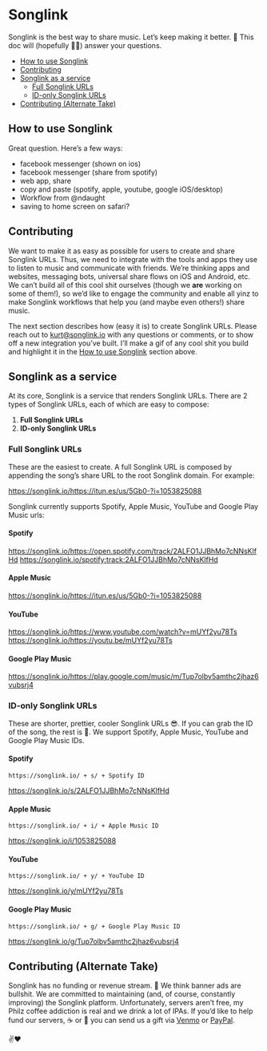 # Songlink
Songlink is the best way to share music. Let’s keep making it better. 🤘 This doc will (hopefully 🙏🏼) answer your questions.

* [How to use Songlink](#how-to-use-songlink)
* [Contributing](#contributing)
* [Songlink as a service](#songlink-as-a-service)
  * [Full Songlink URLs](#full-songlink-urls)
  * [ID-only Songlink URLs](#id-only-songlink-urls)
* [Contributing (Alternate Take)](#contributing-alternate-take)

## How to use Songlink
Great question. Here’s a few ways:

* facebook messenger (shown on ios)
* facebook messenger (share from spotify)
* web app, share 
* copy and paste (spotify, apple, youtube, google iOS/desktop)
* Workflow from @ndaught
* saving to home screen on safari?

## Contributing
We want to make it as easy as possible for users to create and share Songlink URLs. Thus, we need to integrate with the tools and apps they use to listen to music and communicate with friends. We’re thinking apps and websites, messaging bots, universal share flows on iOS and Android, etc. We can’t build all of this cool shit ourselves (though we **are** working on some of them!), so we’d like to engage the community and enable all yinz to make Songlink workflows that help you (and maybe even others!) share music. 

The next section describes how (easy it is) to create Songlink URLs. Please reach out to kurt@songlink.io with any questions or comments, or to show off a new integration you’ve built. I’ll make a gif of any cool shit you build and highlight it in the [How to use Songlink](#how-to-use-songlink) section above. 

## Songlink as a service
At its core, Songlink is a service that renders Songlink URLs. There are 2 types of Songlink URLs, each of which are easy to compose:

1. **Full Songlink URLs**
2. **ID-only Songlink URLs**

### Full Songlink URLs

These are the easiest to create. A full Songlink URL is composed by appending the song’s share URL to the root Songlink domain. For example: 

https://songlink.io/https://itun.es/us/5Gb0-?i=1053825088

Songlink currently supports Spotify, Apple Music, YouTube and Google Play Music urls:

#### Spotify

https://songlink.io/https://open.spotify.com/track/2ALFO1JJBhMo7cNNsKlfHd
https://songlink.io/spotify:track:2ALFO1JJBhMo7cNNsKlfHd

#### Apple Music

https://songlink.io/https://itun.es/us/5Gb0-?i=1053825088

#### YouTube

https://songlink.io/https://www.youtube.com/watch?v=mUYf2yu78Ts
https://songlink.io/https://youtu.be/mUYf2yu78Ts

#### Google Play Music

https://songlink.io/https://play.google.com/music/m/Tup7olbv5amthc2jhaz6vubsrj4

### ID-only Songlink URLs

These are shorter, prettier, cooler Songlink URLs 😎. If you can grab the ID of the song, the rest is 🍰. We support Spotify, Apple Music, YouTube and Google Play Music IDs.

#### Spotify

`https://songlink.io/ + s/ + Spotify ID`

https://songlink.io/s/2ALFO1JJBhMo7cNNsKlfHd

#### Apple Music

`https://songlink.io/ + i/ + Apple Music ID`

https://songlink.io/i/1053825088

#### YouTube

`https://songlink.io/ + y/ + YouTube ID`

https://songlink.io/y/mUYf2yu78Ts

#### Google Play Music

`https://songlink.io/ + g/ + Google Play Music ID`

https://songlink.io/g/Tup7olbv5amthc2jhaz6vubsrj4

## Contributing (Alternate Take)
Songlink has no funding or revenue stream. 🤑 We think banner ads are bullshit. We are committed to maintaining (and, of course, constantly improving) the Songlink platform. Unfortunately, servers aren’t free, my Philz coffee addiction is real and we drink a lot of IPAs. If you’d like to help fund our servers, ☕ or 🍺 you can send us a gift via [Venmo](venmo.com/songlink) or [PayPal](paypal.me/songlink).

✌️❤️
